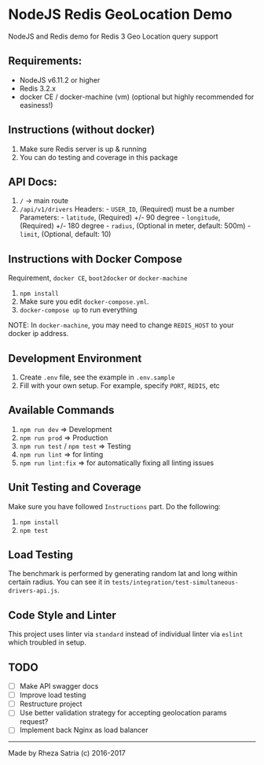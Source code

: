 # NodeJS Redis GeoLocation Demo
NodeJS and Redis demo for Redis 3 Geo Location query support

## Requirements:
- NodeJS v6.11.2 or higher
- Redis 3.2.x
- docker CE / docker-machine (vm) (optional but highly recommended for easiness!)

## Instructions (without docker)
1. Make sure Redis server is up & running
2. You can do testing and coverage in this package


## API Docs:
1. `/` -> main route
2. `/api/v1/drivers`
	Headers:
		- `USER_ID`, (Required) must be a number
	Parameters:
		- `latitude`, (Required) +/- 90 degree
		- `longitude`, (Required) +/- 180 degree
		- `radius`, (Optional in meter, default: 500m)
		- `limit`, (Optional, default: 10)

## Instructions with Docker Compose
Requirement, `docker CE`, `boot2docker` or `docker-machine`
1. `npm install`
2. Make sure you edit `docker-compose.yml`. 
3. `docker-compose up` to run everything

NOTE: In `docker-machine`, you may need to change `REDIS_HOST` to your docker ip address.

## Development Environment
1. Create `.env` file, see the example in `.env.sample`
2. Fill with your own setup. For example, specify `PORT`, `REDIS`, etc

## Available Commands
1. `npm run dev` => Development
2. `npm run prod` => Production
3. `npm run test` / `npm test` => Testing
4. `npm run lint` => for linting
5. `npm run lint:fix` => for automatically fixing all linting issues

## Unit Testing and Coverage
Make sure you have followed `Instructions` part. Do the following:
1. `npm install`
2. `npm test`

## Load Testing
The benchmark is performed by generating random lat and long within certain radius.
You can see it in `tests/integration/test-simultaneous-drivers-api.js`.

## Code Style and Linter
This project uses linter via `standard` instead of individual linter via `eslint` which troubled in setup.

## TODO
- [ ] Make API swagger docs
- [ ] Improve load testing
- [ ] Restructure project
- [ ] Use better validation strategy for accepting geolocation params request?
- [ ] Implement back Nginx as load balancer

---

Made by Rheza Satria (c) 2016-2017
